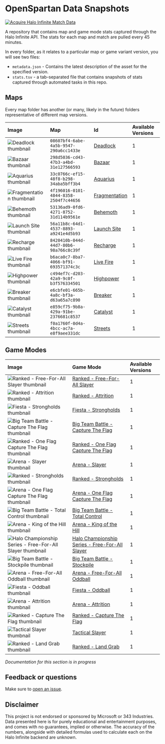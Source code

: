 # OpenSpartan Data Snapshots

[![Acquire Halo Infinite Match Data](https://github.com/dend/openspartan-data-snapshots/actions/workflows/data.yml/badge.svg)](https://github.com/dend/openspartan-data-snapshots/actions/workflows/data.yml)

A repository that contains map and game mode stats captured through the Halo Infinite API. The stats for each map and match are pulled every 45 minutes.

In every folder, as it relates to a particular map or game variant version, you will see two files:

- `metadata.json` - Contains the latest description of the asset for the specified version.
- `stats.tsv` - a tab-separated file that contains snapshots of stats captured through automated tasks in this repo.

## Maps

Every map folder has another (or many, likely in the future) folders representative of different map versions.

| Image | Map | Id | Available Versions |
|:----|:----|:----|:-------------------|
| ![Deadlock thumbnail](media/deadlock-thumbnail.png)           | `08607bf4-6abe-4a5b-9547-290a6cc1433e` | [Deadlock](https://github.com/dend/openspartan-data-snapshots/tree/main/data/maps/08607bf4-6abe-4a5b-9547-290a6cc1433e) | 1 |
| ![Bazaar thumbnail](media/bazaar-thumbnail.png)               | `298d5036-cd43-47b3-a4bd-31e127566593` | [Bazaar](https://github.com/dend/openspartan-data-snapshots/tree/main/data/maps/298d5036-cd43-47b3-a4bd-31e127566593) | 1 |
| ![Aquarius thumbnail](media/aquarius-thumbnail.png)           | `33c0766c-ef15-48f8-b298-34aba5bff3b4` | [Aquarius](https://github.com/dend/openspartan-data-snapshots/tree/main/data/maps/33c0766c-ef15-48f8-b298-34aba5bff3b4) | 1 |
| ![Fragmentation thumbnail](media/fragmentation-thumbnail.png) | `4f196016-0101-4844-8358-2504f7c44656` | [Fragmentation](https://github.com/dend/openspartan-data-snapshots/tree/main/data/maps/4f196016-0101-4844-8358-2504f7c44656) | 1 |
| ![Behemoth thumbnail](media/behemoth-thumbnail.png)           | `53136ad9-0fd6-4271-8752-31d114b9561e` | [Behemoth](https://github.com/dend/openspartan-data-snapshots/tree/main/data/maps/53136ad9-0fd6-4271-8752-31d114b9561e) | 1 |
| ![Launch Site thumbnail](media/launch-site-thumbnail.png)     | `56a11b8c-64d1-4537-8893-a9241e4d5b93` | [Launch Site](https://github.com/dend/openspartan-data-snapshots/tree/main/data/maps/56a11b8c-64d1-4537-8893-a9241e4d5b93) | 1 |
| ![Recharge thumbnail](media/recharge-thumbnail.png)           | `8420410b-044d-44d7-80b6-98a766c8c39f` | [Recharge](https://github.com/dend/openspartan-data-snapshots/tree/main/data/maps/8420410b-044d-44d7-80b6-98a766c8c39f) | 1 |
| ![Live Fire thumbnail](media/live-fire-thumbnail.png)         | `b6aca0c7-8ba7-4066-bf91-693571374c3c` | [Live Fire](https://github.com/dend/openspartan-data-snapshots/tree/main/data/maps/b6aca0c7-8ba7-4066-bf91-693571374c3c) | 1 |
| ![Highpower thumbnail](media/highpower-thumbnail.png)         | `c494ef7c-d203-42a9-9c0f-b3f576334501` | [Highpower](https://github.com/dend/openspartan-data-snapshots/tree/main/data/maps/c494ef7c-d203-42a9-9c0f-b3f576334501) | 1 |
| ![Breaker thumbnail](media/breaker-thumbnail.png)             | `e6cbfe01-665b-4a8c-bf3a-d63a65a7c890` | [Breaker](https://github.com/dend/openspartan-data-snapshots/tree/main/data/maps/e6cbfe01-665b-4a8c-bf3a-d63a65a7c890) | 1 |
| ![Catalyst thumbnail](media/catalyst-thumbnail.png)           | `e859cf75-9b8a-429a-91be-2376681c8537` | [Catalyst](https://github.com/dend/openspartan-data-snapshots/tree/main/data/maps/e859cf75-9b8a-429a-91be-2376681c8537) | 1 |
| ![Streets thumbnail](media/streets-thumbnail.png)             | `f0a1760f-0d4a-4bcc-ac7a-e8f9aee331dc` | [Streets](https://github.com/dend/openspartan-data-snapshots/tree/main/data/maps/f0a1760f-0d4a-4bcc-ac7a-e8f9aee331dc) | 1 |

## Game Modes

| Image | Game Mode | Available Versions |
|:----|:----|:-------------------|
| ![Ranked - Free-For-All Slayer thumbnail](media/ranked-ffa-slayer-thumbnail.png) | [Ranked - Free-For-All Slayer](https://github.com/dend/openspartan-data-snapshots/tree/main/data/game_variants/02f11d91-a43b-4205-9e55-494638949522) | 1 |
| ![Ranked - Attrition thumbnail](media/ranked-attrition-thumbnail.png) | [Ranked - Attrition](https://github.com/dend/openspartan-data-snapshots/tree/main/data/game_variants/0bc630bf-2ee3-4eae-b272-b68d4ab80be7) | 1 |
| ![Fiesta - Strongholds thumbnail](media/fiesta-strongholds-thumbnail.png) | [Fiesta - Strongholds](https://github.com/dend/openspartan-data-snapshots/tree/main/data/game_variants/0f4db632-f836-4c27-845f-c200b5c04df9) | 1 |
| ![Big Team Battle - Capture The Flag thumbnail](media/btb-ctf-thumbnail.png) | [Big Team Battle - Capture The Flag](https://github.com/dend/openspartan-data-snapshots/tree/main/data/game_variants/1519c0cb-759d-424e-a68e-b9cb870b1e14) | 1 |
| ![Ranked - One Flag Capture The Flag thumbnail](media/ranked-one-flag-ctf-thumbnail.png) | [Ranked - One Flag Capture The Flag](https://github.com/dend/openspartan-data-snapshots/tree/main/data/game_variants/18ac247d-7f86-4a59-9b47-9e74a6384ac2) | 1 |
| ![Arena - Slayer thumbnail](media/arena-slayer-thumbnail.png) | [Arena - Slayer](https://github.com/dend/openspartan-data-snapshots/blob/main/data/game_variants/1e8cd10b-1496-423b-8699-f98f6f5db67e) | 1 |
| ![Ranked - Strongholds thumbnail](media/ranked-strongholds-thumbnail.png) | [Ranked - Strongholds](https://github.com/dend/openspartan-data-snapshots/blob/main/data/game_variants/22b8a0eb-0d02-4eb3-8f56-5f63fc254f83) | 1 |
| ![Arena - One Flag Capture The Flag thumbnail](media/arena-one-flag-ctf-thumbnail.png) | [Arena - One Flag Capture The Flag](https://github.com/dend/openspartan-data-snapshots/tree/main/data/game_variants/29a97061-cf32-49c6-80f0-6638f5a9d0bd) | 1 |
| ![Big Team Battle - Total Control thumbnail](media/btb-total-control-thumbnail.png) | [Big Team Battle - Total Control](https://github.com/dend/openspartan-data-snapshots/tree/main/data/game_variants/34bac2c7-b6d7-4202-b634-1d770e5247a4) | 1 |
| ![Arena - King of the Hill thumbnail](media/arena-king-of-the-hill-thumbnail.png) | [Arena - King of the Hill](https://github.com/dend/openspartan-data-snapshots/blob/main/data/game_variants/373f3d27-cb4c-4d7b-b6c9-7757de3c1133) | 1 |
| ![Halo Championship Series - Free-For-All Slayer thumbnail](media/hcs-ffa-slayer-thumbnail.png) | [Halo Championship Series - Free-For-All Slayer](https://github.com/dend/openspartan-data-snapshots/blob/main/data/game_variants/3909ae2f-9f59-498a-ada6-7bca46ef8086) | 1 |
| ![Big Team Battle - Stockpile thumbnail](media/btb-stockpile-thumbnail.png) | [Big Team Battle - Stockpile](https://github.com/dend/openspartan-data-snapshots/blob/main/data/game_variants/3d614e5f-0787-405c-844e-e34c7301e750) | 1 |
| ![Arena - Free-For-All Oddball thumbnail](media/arena-ffa-oddball-thumbnail.png) | [Arena - Free-For-All Oddball](https://github.com/dend/openspartan-data-snapshots/blob/main/data/game_variants/3fcab1bb-e43c-4f7c-bf7a-eb19f0cdb7db) | 1 |
| ![Fiesta - Oddball thumbnail](media/fiesta-oddball-thumbnail.png) | [Fiesta - Oddball](https://github.com/dend/openspartan-data-snapshots/blob/main/data/game_variants/4865915b-c24f-44c2-97ab-b8285f35708e) | 1 |
| ![Arena - Attrition thumbnail](media/arena-attrition-thumbnail.png) | [Arena - Attrition](https://github.com/dend/openspartan-data-snapshots/blob/main/data/game_variants/4d0f6e15-cc3f-46e0-9d06-22de6311c4cb) | 1 |
| ![Ranked - Capture The Flag thumbnail](media/ranked-ctf-thumbnail.png) | [Ranked - Capture The Flag](https://github.com/dend/openspartan-data-snapshots/blob/main/data/game_variants/507191c6-a492-4331-b2ae-a172101eb23e) | 1 |
| ![Tactical Slayer thumbnail](media/tactical-slayer-thumbnail.png) | [Tactical Slayer](https://github.com/dend/openspartan-data-snapshots/blob/main/data/game_variants/54d19aff-b0b4-462a-a8eb-198f3b295dee) | 1 |
| ![Ranked - Land Grab thumbnail](media/ranked-land-grab-thumbnail.png) | [Ranked - Land Grab](https://github.com/dend/openspartan-data-snapshots/blob/main/data/game_variants/5cfad260-0ea2-4c49-b473-cb0b38152158) | 1 |

_Documentation for this section is in progress_

## Feedback or questions

Make sure to [open an issue](https://github.com/dend/openspartan-data-snapshots/issues).

## Disclaimer

This project is not endorsed or sponsored by Microsoft or 343 Industries. Data presented here is for purely educational and entertainment purposes, and comes with no guarantees, implied or otherwise. The accuracy of the numbers, alongside with detailed formulas used to calculate each on the Halo Infinite backend are unknown.